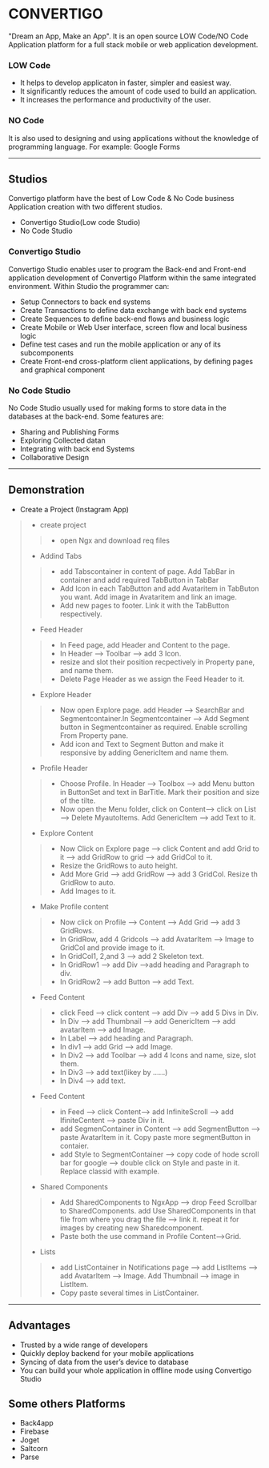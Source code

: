 # CONVERTIGO
"Dream an App, Make an App". It is an open source LOW Code/NO Code Application platform for a full stack mobile or web application development.
### LOW Code
- It helps to develop applicaton in faster, simpler and easiest way.
- It significantly reduces the amount of code used to build an application.
- It increases the performance and productivity of the user.
### NO Code
 It is also used to designing and using applications without the knowledge of programming language.
 For example: Google Forms
 
---
## Studios
Convertigo platform have the best of Low Code & No Code business Application creation with two different studios.
- Convertigo Studio(Low code Studio)
- No Code Studio
### Convertigo Studio
Convertigo Studio enables user to program the Back-end and Front-end application development 
of Convertigo Platform within the same integrated environment. Within Studio the programmer can:
- Setup Connectors to back end systems
- Create Transactions to define data exchange with back end systems
- Create Sequences to define back-end flows and business logic
- Create Mobile or Web User interface, screen flow and local business logic
- Define test cases and run the mobile application or any of its subcomponents
- Create Front-end cross-platform client applications, by defining pages and graphical component
### No Code Studio
No Code Studio usually used for making forms to store data in the databases at the back-end.
Some features are:
- Sharing and Publishing Forms
- Exploring Collected datan
- Integrating with back end Systems
- Collaborative Design

---
 
 
 ## Demonstration
 - Create a Project (Instagram App)
 >- create project 
 >>- open Ngx and download req files
 >- Addind Tabs
 >>- add Tabscontainer in content of page. Add TabBar in container and add required TabButton in TabBar 
 >>- Add Icon in each TabButton and add Avataritem in TabButon you want. Add image in Avataritem and link an image.
 >>- Add new pages to footer. Link it with the TabButton respectively.
 >- Feed Header
 >>- In Feed page, add Header and Content to the page.
 >>- In Header --> Toolbar --> add 3 Icon. 
 >>- resize and slot their position recpectively in Property pane, and name them.
 >>- Delete Page Header as we assign the Feed Header to it.
 >- Explore Header
 >>- Now open Explore page. add Header --> SearchBar and Segmentcontainer.In Segmentcontainer --> Add Segment button in Segmentcontainer as required. Enable scrolling From Property pane.
 >>- Add icon and Text to Segment Button and make it responsive by adding GenericItem and name them.
 >- Profile Header
 >>- Choose Profile. In Header --> Toolbox --> add Menu button in ButtonSet and text in BarTitle. Mark their position and size of the tilte.
 >> - Now open the Menu folder, click on Content--> click on List --> Delete MyautoItems. Add GenericItem --> add Text to it.
 >- Explore Content
 >>- Now Click on Explore page --> click Content and add Grid to it --> add GridRow to grid --> add GridCol to it.
 >>- Resize the GridRows to auto height.
 >>- Add More Grid --> add GridRow --> add 3 GridCol. Resize th GridRow to auto.
 >>- Add Images to it.
 >- Make Profile content
 >>- Now click on Profile --> Content --> Add Grid --> add 3 GridRows.
 >>- In GridRow, add 4 Gridcols --> add AvatarItem --> Image to GridCol and provide image to it.
 >>- In GridCol1, 2,and 3 --> add 2 Skeleton text.
 >>- In GridRow1 --> add Div -->add heading and Paragraph to div.
 >>- In GridRow2 --> add Button --> add Text.
 >- Feed Content
 >>- click Feed --> click content --> add Div --> add 5 Divs in Div.
 >>- In Div --> add Thumbnail --> add GenericItem --> add avatarItem --> add Image.
 >>- In Label --> add heading and Paragraph.
 >>- In div1 --> add Grid --> add Image.
 >>- In Div2 --> add Toolbar --> add 4 Icons and name, size, slot them.
 >>- In Div3 --> add text(likey by ......)
 >>- In Div4 --> add text.
 >- Feed Content
 >>- in Feed --> click Content--> add InfiniteScroll --> add IfiniteCentent --> paste Div in it.
 >>- add SegmenContainer in Content --> add SegmentButton --> paste AvatarItem in it. Copy paste more segmentButton in contaier.
 >>- add Style to SegmentContainer --> copy code of hode scroll bar for google --> double click on Style and paste in it. Replace classid with example.
 >- Shared Components
 >>- Add SharedComponents to NgxApp --> drop Feed Scrollbar to SharedComponents. add Use SharedComponents in that file from where you drag the file --> link it. repeat it for images by creating new Sharedcomponent.
 >>- Paste both the use command in Profile Content-->Grid.
 >- Lists
 >>- add ListContainer in Notifications page --> add ListItems --> add AvatarItem --> Image. Add Thumbnail --> image in ListItem.
 >>- Copy paste several times in ListContainer.
 
 ---
 
## Advantages
- Trusted by a wide range of developers
- Quickly deploy backend for your mobile applications
- Syncing of data from the user’s device to database
- You can build your whole application in offline mode using Convertigo Studio

 ## Some others Platforms
- Back4app
- Firebase
- Joget
- Saltcorn
- Parse
